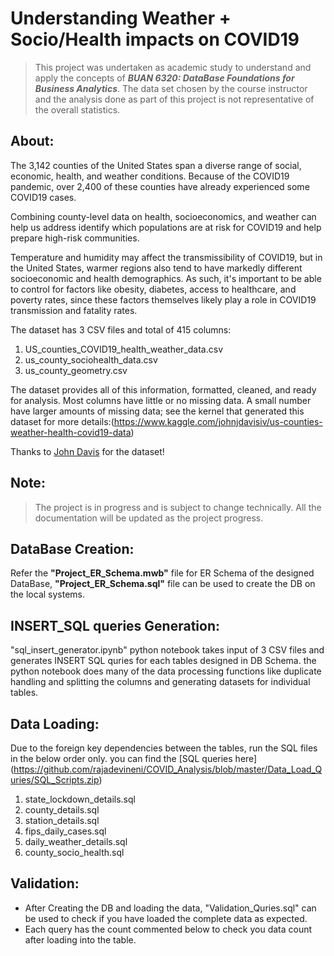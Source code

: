 # **Understanding Weather + Socio/Health impacts on COVID19**

>This project was undertaken as academic study to understand and apply the concepts of ***BUAN 6320: DataBase Foundations for Business Analytics***. The data set chosen by the course instructor and the analysis done as part of this project is not representative of the overall statistics.

## About:

The 3,142 counties of the United States span a diverse range of social, economic, health, and weather conditions. Because of the COVID19 pandemic, over 2,400 of these counties have already experienced some COVID19 cases.

Combining county-level data on health, socioeconomics, and weather can help us address identify which populations are at risk for COVID19 and help prepare high-risk communities.

Temperature and humidity may affect the transmissibility of COVID19, but in the United States, warmer regions also tend to have markedly different socioeconomic and health demographics. As such, it's important to be able to control for factors like obesity, diabetes, access to healthcare, and poverty rates, since these factors themselves likely play a role in COVID19 transmission and fatality rates.

The dataset has 3 CSV files and total of 415 columns:
  1. US_counties_COVID19_health_weather_data.csv
  1. us_county_sociohealth_data.csv
  1. us_county_geometry.csv

The dataset provides all of this information, formatted, cleaned, and ready for analysis. Most columns have little or no missing data. A small number have larger amounts of missing data; see the kernel that generated this dataset for more details:(https://www.kaggle.com/johnjdavisiv/us-counties-weather-health-covid19-data)

Thanks to [John Davis](https://www.kaggle.com/johnjdavisiv) for the dataset!

## Note:

>The project is in progress and is subject to change technically. All the documentation will be updated as the project progress.

## DataBase Creation:

Refer the **"Project_ER_Schema.mwb"** file for ER Schema of the designed DataBase, **"Project_ER_Schema.sql"** file can be used to create the DB on the local systems.

## INSERT_SQL queries Generation:

"sql_insert_generator.ipynb" python notebook takes input of 3 CSV files and generates INSERT SQL quries for each tables designed in DB Schema.
  the python notebook does many of the data processing functions like duplicate handling and splitting the columns and generating datasets for individual tables.

## Data Loading:

Due to the foreign key dependencies between the tables, run the SQL files in the below order only. you can find the [SQL queries here] (https://github.com/rajadevineni/COVID_Analysis/blob/master/Data_Load_Quries/SQL_Scripts.zip) 
  1. state_lockdown_details.sql
  1. county_details.sql
  1. station_details.sql
  1. fips_daily_cases.sql
  1. daily_weather_details.sql
  1. county_socio_health.sql

## Validation:

* After Creating the DB and loading the data, "Validation_Quries.sql" can be used to check if you have loaded the complete data as expected. 
* Each query has the count commented below to check you data count after loading into the table.  
